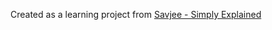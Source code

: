 Created as a learning project from [Savjee - Simply Explained](https://www.youtube.com/watch?v=zVqczFZr124&t=22s)